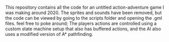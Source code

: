 This repository contains all the code for an untitled action-adventure game I was making around 2020. The sprites and sounds have been removed, but the code can be viewed by going to the scripts folder and opening the .gml files. feel free to poke around; The players actions are controlled using a custom state machine setup that also has buffered actions, and the AI also uses a modified version of A* pathfinding.
